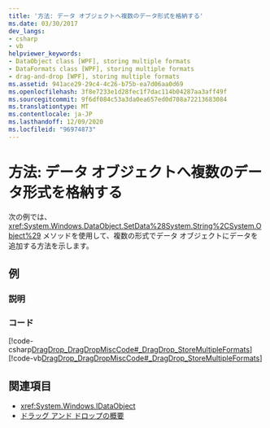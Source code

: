 ```yaml
---
title: '方法: データ オブジェクトへ複数のデータ形式を格納する'
ms.date: 03/30/2017
dev_langs:
- csharp
- vb
helpviewer_keywords:
- DataObject class [WPF], storing multiple formats
- DataFormats class [WPF], storing multiple formats
- drag-and-drop [WPF], storing multiple formats
ms.assetid: 941ace29-29c4-4c26-b75b-ea7d06aa0d69
ms.openlocfilehash: 3f8e7233e1d28fec1f7dac114b04287aa3aff49f
ms.sourcegitcommit: 9f6df084c53a3da0ea657ed0d708a72213683084
ms.translationtype: MT
ms.contentlocale: ja-JP
ms.lasthandoff: 12/09/2020
ms.locfileid: "96974873"
---
```

# <a name="how-to-store-multiple-data-formats-in-a-data-object"></a>方法: データ オブジェクトへ複数のデータ形式を格納する
次の例では、<xref:System.Windows.DataObject.SetData%28System.String%2CSystem.Object%29> メソッドを使用して、複数の形式でデータ オブジェクトにデータを追加する方法を示します。  
  
## <a name="example"></a>例  
  
### <a name="description"></a>説明  
  
### <a name="code"></a>コード  
 [!code-csharp[DragDrop_DragDropMiscCode#_DragDrop_StoreMultipleFormats](~/samples/snippets/csharp/VS_Snippets_Wpf/DragDrop_DragDropMiscCode/CSharp/Window1.xaml.cs#_dragdrop_storemultipleformats)]
 [!code-vb[DragDrop_DragDropMiscCode#_DragDrop_StoreMultipleFormats](~/samples/snippets/visualbasic/VS_Snippets_Wpf/DragDrop_DragDropMiscCode/visualbasic/window1.xaml.vb#_dragdrop_storemultipleformats)]  
  
## <a name="see-also"></a>関連項目

- <xref:System.Windows.IDataObject>
- [ドラッグ アンド ドロップの概要](drag-and-drop-overview.md)
